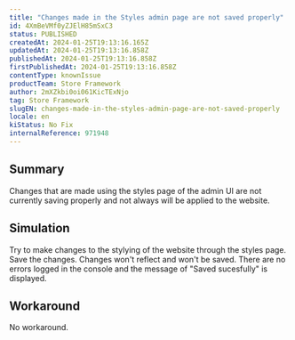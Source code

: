 ```yaml
---
title: "Changes made in the Styles admin page are not saved properly"
id: 4XmBeVMf0yZJElH85mSxC3
status: PUBLISHED
createdAt: 2024-01-25T19:13:16.165Z
updatedAt: 2024-01-25T19:13:16.858Z
publishedAt: 2024-01-25T19:13:16.858Z
firstPublishedAt: 2024-01-25T19:13:16.858Z
contentType: knownIssue
productTeam: Store Framework
author: 2mXZkbi0oi061KicTExNjo
tag: Store Framework
slugEN: changes-made-in-the-styles-admin-page-are-not-saved-properly
locale: en
kiStatus: No Fix
internalReference: 971948
---
```


## Summary


Changes that are made using the styles page of the admin UI are not currently saving properly and not always will be applied to the website.


##

## Simulation


Try to make changes to the stylying of the website through the styles page.
Save the changes.
Changes won't reflect and won't be saved.
There are no errors logged in the console and the message of "Saved sucesfully" is displayed.


##

## Workaround


No workaround.






